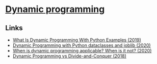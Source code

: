 # [Dynamic programming](https://en.wikipedia.org/wiki/Dynamic_programming)

## Links

- [What Is Dynamic Programming With Python Examples (2019)](https://skerritt.blog/dynamic-programming/)
- [Dynamic Programming with Python dataclasses and joblib (2020)](https://joshbloom.org/post/dataclasses_and_dynamic_programming/)
- [When is dynamic programming applicable? When is it not? (2020)](https://www.reddit.com/r/algorithms/comments/el4vn8/when_is_dynamic_programming_applicable_when_is_it/)
- [Dynamic Programming vs Divide-and-Conquer (2018)](https://trekhleb.dev/blog/2018/dynamic-programming-vs-divide-and-conquer/)
